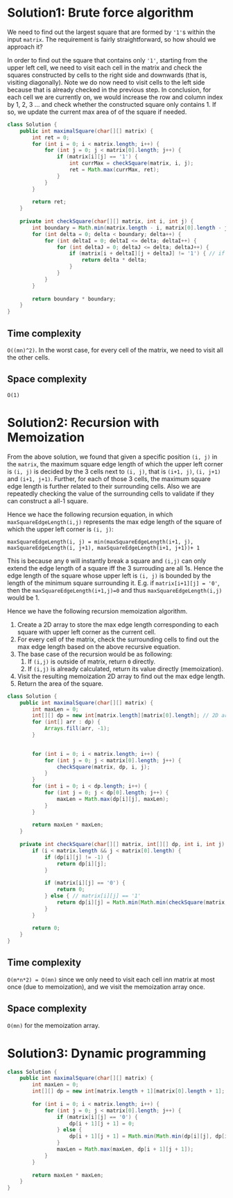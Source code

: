 # Solution1: Brute force algorithm

We need to find out the largest square that are formed by `'1'`s within the input `matrix`. The requirement is fairly straightforward, so how should we approach it? 

In order to find out the square that contains only `'1'`, starting from the upper left cell, we need to visit each cell in the matrix and check the squares constructed by cells to the right side and downwards (that is, visiting diagonally). Note we do now need to visit cells to the left side because that is already checked in the previous step. In conclusion, for each cell we are currently on, we would increase the row and column index by 1, 2, 3 ... and check whether the constructed square only contains 1. If so, we update the current max area of of the square if needed. 

```java
class Solution {
    public int maximalSquare(char[][] matrix) {
        int ret = 0;
        for (int i = 0; i < matrix.length; i++) {
            for (int j = 0; j < matrix[0].length; j++) {
                if (matrix[i][j] == '1') {
                    int currMax = checkSquare(matrix, i, j);
                    ret = Math.max(currMax, ret);
                }
            }
        }
        
        return ret;
    }
    
    private int checkSquare(char[][] matrix, int i, int j) {
        int boundary = Math.min(matrix.length - i, matrix[0].length - j);
        for (int delta = 0; delta < boundary; delta++) {
            for (int deltaI = 0; deltaI <= delta; deltaI++) {
                for (int deltaJ = 0; deltaJ <= delta; deltaJ++) {
                    if (matrix[i + deltaI][j + deltaJ] != '1') { // if a 1 is found, we return the max square size found in the previous layer
                        return delta * delta;
                    }
                }
            }
        }
        
        return boundary * boundary;
    }
}
```

## Time complexity

`O((mn)^2)`. In the worst case, for every cell of the matrix, we need to visit all the other cells. 

## Space complexity

`O(1)`


# Solution2: Recursion with Memoization

From the above solution, we found that given a specific position `(i, j)` in the `matrix`, the maximum square edge length of which the upper left corner is `(i, j)` is decided by the 3 cells next to `(i, j)`, that is `(i+1, j)`, `(i, j+1)` and `(i+1, j+1)`. Further, for each of those 3 cells, the maximum square edge length is further related to their surrounding cells. Also we are repeatedly checking the value of the surrounding cells to validate if they can construct a all-1 square. 

Hence we hace the following recursion equation, in which `maxSquareEdgeLength(i,j)` represents the max edge length of the square of which the upper left corner is `(i, j)`:  

`maxSquareEdgeLength(i, j) = min(maxSquareEdgeLength(i+1, j), maxSquareEdgeLength(i, j+1), maxSquareEdgeLength(i+1, j+1))+ 1`

This is because any `0` will instantly break a square and `(i,j)` can only extend the edge length of a square iff the 3 surrouding are all 1s. Hence the edge length of the square whose upper left is `(i, j)` is bounded by the length of the minimum square surrounding it. E.g. if `matrix[i+1][j] = '0'`, then the `maxSquareEdgeLength(i+1,j)=0` and thus `maxSquareEdgeLength(i,j)` would be 1. 

Hence we have the following recursion memoization algorithm.  
1. Create a 2D array to store the max edge length corresponding to each square with upper left corner as the current cell.  
2. For every cell of the matrix, check the surrounding cells to find out the max edge length based on the above recursive equation.  
3. The base case of the recursion would be as following:  
    1. If `(i,j)` is outside of matrix, return `0` directly.  
    2. If `(i,j)` is already calculated, return its value directly (memoization).  
4. Visit the resulting memoization 2D array to find out the max edge length.  
5. Return the area of the square.  

```java
class Solution {
    public int maximalSquare(char[][] matrix) {
        int maxLen = 0;
        int[][] dp = new int[matrix.length][matrix[0].length]; // 2D array to record the max edge length of each square with upper left corner as `(i,j)`
        for (int[] arr : dp) {
            Arrays.fill(arr, -1);
        }
        

        for (int i = 0; i < matrix.length; i++) {
            for (int j = 0; j < matrix[0].length; j++) {
                checkSquare(matrix, dp, i, j);
            }
        }
        for (int i = 0; i < dp.length; i++) {
            for (int j = 0; j < dp[0].length; j++) {
                maxLen = Math.max(dp[i][j], maxLen);
            }
        }
        
        return maxLen * maxLen;
    }
    
    private int checkSquare(char[][] matrix, int[][] dp, int i, int j) {
        if (i < matrix.length && j < matrix[0].length) {
            if (dp[i][j] != -1) {
                return dp[i][j];
            }
            
            if (matrix[i][j] == '0') {
                return 0;
            } else { // matrix[i][j] == '1'
                return dp[i][j] = Math.min(Math.min(checkSquare(matrix, dp, i + 1, j), checkSquare(matrix, dp, i, j + 1)), checkSquare(matrix, dp, i + 1, j + 1)) + 1;
            }
        }
        
        return 0;
    }
}
```

## Time complexity

`O(m*n*2) = O(mn)` since we only need to visit each cell inn matrix at most once (due to memoization), and we visit the memoization array once. 

## Space complexity 

`O(mn)` for the memoization array. 

# Solution3: Dynamic programming



```java
class Solution {
    public int maximalSquare(char[][] matrix) {
        int maxLen = 0;
        int[][] dp = new int[matrix.length + 1][matrix[0].length + 1];
        
        for (int i = 0; i < matrix.length; i++) {
            for (int j = 0; j < matrix[0].length; j++) {
                if (matrix[i][j] == '0') {
                    dp[i + 1][j + 1] = 0;
                } else {
                    dp[i + 1][j + 1] = Math.min(Math.min(dp[i][j], dp[i][j + 1]), dp[i + 1][j]) + 1;
                }
                maxLen = Math.max(maxLen, dp[i + 1][j + 1]);
            }
        }
        
        return maxLen * maxLen;
    }
}
```
